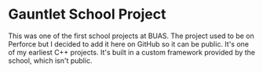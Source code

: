 # Gauntlet School Project
This was one of the first school projects at BUAS. The project used to be on Perforce but I decided to add it here on GitHub so it can be public. It's one of my earliest C++ projects. It's built in a custom framework provided by the school, which isn't public.
